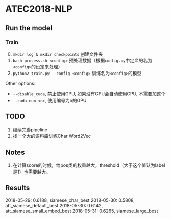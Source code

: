 # ATEC2018-NLP

## Run the model
### Train
0. `mkdir log & mkdir checkpoints` 创建文件夹
1. `bash process.sh <config>` 预处理数据（根据`config.py`中定义的名为`<config>`的设定来处理）
2. `python2 train.py --config <config>` 训练名为`<config>`的模型

Other options:

* `--disable_cuda`, 禁止使用GPU, 如果没有GPU会自动使用CPU, 不需要加这个
* `--cuda_num <n>`, 使用编号为n的GPU

## TODO
1. 继续完善pipeline
2. 找一个大的语料库训练Char Word2Vec


## Notes
1. 在计算score的时候，给pos类的权重越大，threshold（大于这个值认为label是1）也需要越大。

## Results
2018-05-29: 0.6188, siamese_char_best
2018-05-30: 0.5808, att_siamese_default_best
2018-05-30: 0.6142, att_siamese_small_embed_best
2018-05-31: 0.6265, siamese_large_best
